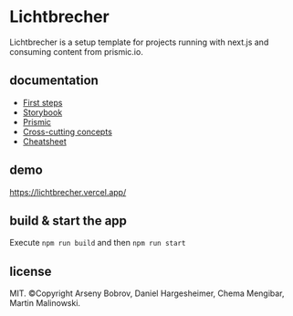 # Lichtbrecher
Lichtbrecher is a setup template for projects running with next.js and consuming content from prismic.io.

## documentation
- [First steps](./docs/firstSteps.md)
- [Storybook](./docs/storabook.md)
- [Prismic](./docs/prismic.md)
- [Cross-cutting concepts](./docs/cheatSheet.md)
- [Cheatsheet](./docs/crossCuttingConcepts.md)

## demo
https://lichtbrecher.vercel.app/

## build & start the app
Execute ```npm run build``` and then ```npm run start```

## license
MIT. ©Copyright Arseny Bobrov, Daniel Hargesheimer, Chema Mengibar, Martin Malinowski.
